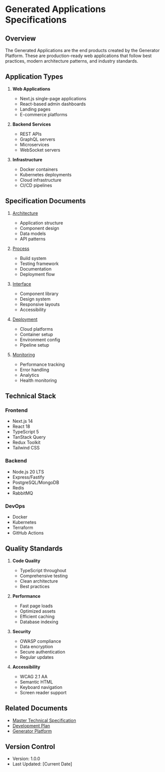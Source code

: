 # Generated Applications Specifications

## Overview

The Generated Applications are the end products created by the Generator Platform. These are production-ready web applications that follow best practices, modern architecture patterns, and industry standards.

## Application Types

1. **Web Applications**
   - Next.js single-page applications
   - React-based admin dashboards
   - Landing pages
   - E-commerce platforms

2. **Backend Services**
   - REST APIs
   - GraphQL servers
   - Microservices
   - WebSocket servers

3. **Infrastructure**
   - Docker containers
   - Kubernetes deployments
   - Cloud infrastructure
   - CI/CD pipelines

## Specification Documents

1. [Architecture](ARCHITECTURE.md)
   - Application structure
   - Component design
   - Data models
   - API patterns

2. [Process](PROCESS.md)
   - Build system
   - Testing framework
   - Documentation
   - Deployment flow

3. [Interface](INTERFACE.md)
   - Component library
   - Design system
   - Responsive layouts
   - Accessibility

4. [Deployment](DEPLOYMENT.md)
   - Cloud platforms
   - Container setup
   - Environment config
   - Pipeline setup

5. [Monitoring](MONITORING.md)
   - Performance tracking
   - Error handling
   - Analytics
   - Health monitoring

## Technical Stack

### Frontend
- Next.js 14
- React 18
- TypeScript 5
- TanStack Query
- Redux Toolkit
- Tailwind CSS

### Backend
- Node.js 20 LTS
- Express/Fastify
- PostgreSQL/MongoDB
- Redis
- RabbitMQ

### DevOps
- Docker
- Kubernetes
- Terraform
- GitHub Actions

## Quality Standards

1. **Code Quality**
   - TypeScript throughout
   - Comprehensive testing
   - Clean architecture
   - Best practices

2. **Performance**
   - Fast page loads
   - Optimized assets
   - Efficient caching
   - Database indexing

3. **Security**
   - OWASP compliance
   - Data encryption
   - Secure authentication
   - Regular updates

4. **Accessibility**
   - WCAG 2.1 AA
   - Semantic HTML
   - Keyboard navigation
   - Screen reader support

## Related Documents

- [Master Technical Specification](../MASTER_SPEC.md)
- [Development Plan](../DEVELOPMENT_PLAN.md)
- [Generator Platform](../generator/README.md)

## Version Control

- Version: 1.0.0
- Last Updated: [Current Date] 